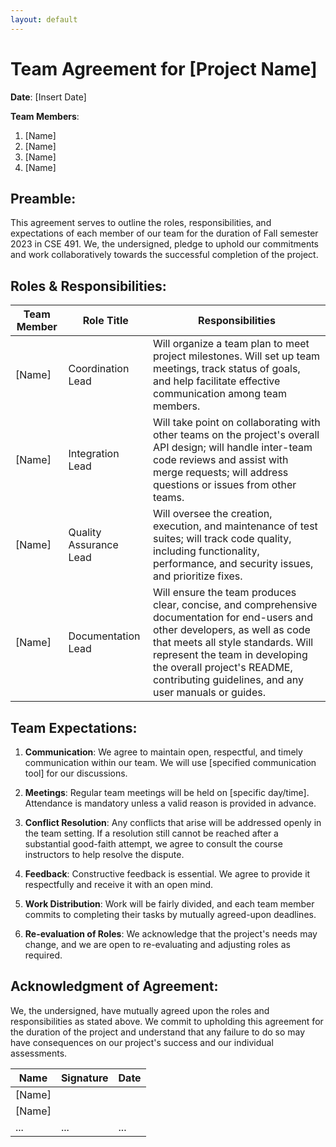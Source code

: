 ```yaml
---
layout: default
---
```


# Team Agreement for [Project Name]

**Date**: [Insert Date]

**Team Members**:
1. [Name]
2. [Name]
3. [Name]
4. [Name]

## Preamble:
This agreement serves to outline the roles, responsibilities, and expectations of each member of our team for the duration of Fall semester 2023 in CSE 491. We, the undersigned, pledge to uphold our commitments and work collaboratively towards the successful completion of the project.

## Roles & Responsibilities:

| **Team Member** | **Role Title** | **Responsibilities** |
| --------------- | -------------- | -------------------- |
| [Name]          | Coordination Lead | Will organize a team plan to meet project milestones. Will set up team meetings, track status of goals, and help facilitate effective communication among team members.  |
| [Name]          | Integration Lead       | Will take point on collaborating with other teams on the project's overall API design; will handle inter-team code reviews and assist with merge requests; will address questions or issues from other teams.  |
| [Name]          | Quality Assurance Lead | Will oversee the creation, execution, and maintenance of test suites; will track code quality, including functionality, performance, and security issues, and prioritize fixes.  |
| [Name]          | Documentation Lead     | Will ensure the team produces clear, concise, and comprehensive documentation for end-users and other developers, as well as code that meets all style standards. Will represent the team in developing the overall project's README, contributing guidelines, and any user manuals or guides.  |

## Team Expectations:

1. **Communication**: We agree to maintain open, respectful, and timely communication within our team. We will use [specified communication tool] for our discussions.
   
2. **Meetings**: Regular team meetings will be held on [specific day/time]. Attendance is mandatory unless a valid reason is provided in advance.
   
3. **Conflict Resolution**: Any conflicts that arise will be addressed openly in the team setting. If a resolution still cannot be reached after a substantial good-faith attempt, we agree to consult the course instructors to help resolve the dispute.

4. **Feedback**: Constructive feedback is essential. We agree to provide it respectfully and receive it with an open mind.

5. **Work Distribution**: Work will be fairly divided, and each team member commits to completing their tasks by mutually agreed-upon deadlines.

6. **Re-evaluation of Roles**: We acknowledge that the project's needs may change, and we are open to re-evaluating and adjusting roles as required.

## Acknowledgment of Agreement:

We, the undersigned, have mutually agreed upon the roles and responsibilities as stated above. We commit to upholding this agreement for the duration of the project and understand that any failure to do so may have consequences on our project's success and our individual assessments.

| **Name**       | **Signature** | **Date** |
| -------------- | ------------- | -------- |
| [Name]         |               |          |
| [Name]         |               |          |
| ...            | ...           | ...      |
